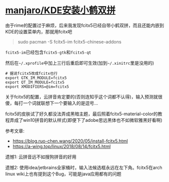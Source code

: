 # [manjaro/KDE安装小鹤双拼](/2021/02/manjaro_linux_fcitx5_xiaohe_shuangpin.md)

由于rime的配置过于麻烦，后来我发现fcitx5已经自带小鹤双拼，而且还能内嵌到KDE的设置菜单内，那就用fcitx吧

> sudo pacman -S fcitx5-im fcitx5-chinese-addons

`fcitx5-im`已经包含`fcitx5-gtk`和`fcitx5-qt`

然后在`~/.xprofile`中加上三行后重启即可生效(加到`~/.xinitrc`里是没用的)

```
# 据说fcitx5改成fcitx也行
export GTK_IM_MODULE=fcitx5
export QT_IM_MODULE=fcitx5
export XMODIFIERS=@im=fcitx5
```

关于fcitx5的配置，云拼音肯定要的(否则连知乎这个词都不认得)，输入预测就很傻，每打一个词就联想下一个要输入的是逗号...

fcitx5的皮肤试了好久都没法弄成黑暗主题，最后照着fcitx5-material-color的教程弄成了win10拼音的默认样式(即便下了adobe思远黑体也不如微软雅黑好看啊)

参考文章:

- https://blog.ruo-chen.wang/2020/05/install-fcitx5.html
- https://a-wing.top/linux/2018/08/14/fcitx5.html

遗憾1: 云拼音远不如搜狗拼音的好用

遗憾2: 使用idea/jetbrains全家桶时，输入法候选框永远在左下角。fcitx5在arch linux wiki上也有提到这个Bug，可能是java应用都有的问题
